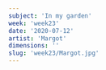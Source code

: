 ```yaml
---
subject: 'In my garden'
week: 'week23'
date: '2020-07-12'
artist: 'Margot'
dimensions: ''
slug: 'week23/Margot.jpg'
---
```


